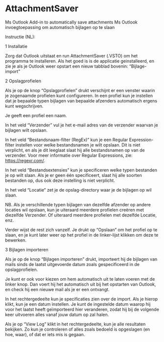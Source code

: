 # AttachmentSaver
Ms Outlook Add-in to automatically save attachments
Ms Outlook invoegtoepassing om automatisch bijlagen op te slaan


Instructie (NL):

1 Installatie

Zorg dat Outlook uitstaat en run AttachmentSaver (.VSTO) om het programma te installeren.
Als het goed is is de applicatie geinstalleerd, en zie je als je Outlook weer opstart een nieuw tabblad bovenin: “Bijlage-import”

2 Opslagprofielen

Als je op de knop “Opslagprofielen” drukt verschijnt er een venster waarin je zogenaamde profielen kunt configureren. In een profiel kun je instellen dat je bepaalde typen bijlagen van bepaalde afzenders automatisch ergens kunt wegschrijven.

Je geeft een profiel een naam.

In het veld “Verzender” vul je het e-mail adres van de verzender waarvan je bijlagen wilt opslaan.

In het veld “Bestandsnaam-filter (RegEx)” kun je een Regular Expression-filter instellen voor welke bestandsnamen je wilt opslaan. Dit is niet verplicht, en als je dit leeglaat slaat hij alle bestandsnamen op van de verzender. 
Voor meer informatie over Regular Expressions, zie: https://regexr.com/.

In het veld “Bestandsextensies” kun je specificeren welke typen bestanden je op wilt slaan. Als je er geen één specificeert, slaat hij alle soorten bestanden op, dus ook deze instelling is niet verplicht.

In het veld “Locatie” zet je de opslag-directory waar je de bijlagen op wil slaan.

NB. Als je verschillende typen bijlagen van dezelfde afzender op andere locaties wil opslaan, kun je uiteraard meerdere profielen creëren met diezelfde Verzender. Of uiteraard meerdere profielen met dezelfde Locatie, enz.

Verder wijst de rest zich vanzelf. Je drukt op “Opslaan” om het profiel op te slaan, en je kunt later weer op het profiel in de linker-lijst klikken om deze te bewerken.

3 Bijlagen importeren

Als je op de knop “Bijlagen importeren” drukt, importeert hij de bijlagen van mails sinds de laatst uitgevoerde datum zoals gespecificeerd in de opslagprofielen.

Je kunt er ook voor kiezen om hem automatisch uit te laten voeren met de linker knop. Dan voert hij het automatisch uit bij het opstarten van Outlook, en check hij een nieuwe mail als je er een ontvangt.

In het rechtergedeelte kun je specificaties zien over de import.
Als je hierop klikt, kun je een datum instellen. Je kunt de ingestelde datum waarop hij voor het laatst heeft geïmporteerd hier veranderen, zodat hij bij de volgende keer uitvoeren alles vanaf jouw datum op zal halen.

Als je op “View Log” klikt in het rechtergedeelte, kun je alle resultaten bekijken. Zo kun je controleren of alles zoals bedoeld is opgeslagen (en hoe, waar), of dat er iets mis is gegaan.


